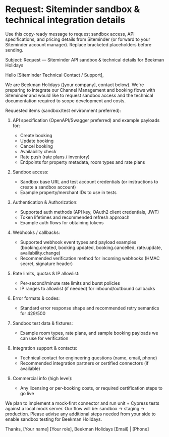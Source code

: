 # Request: Siteminder sandbox & technical integration details

Use this copy-ready message to request sandbox access, API specifications, and pricing details from Siteminder (or forward to your Siteminder account manager). Replace bracketed placeholders before sending.

Subject: Request — Siteminder API sandbox & technical details for Beekman Holidays

Hello [Siteminder Technical Contact / Support],

We are Beekman Holidays ([your company], contact below). We're preparing to integrate our Channel Management and booking flows with Siteminder and would like to request sandbox access and the technical documentation required to scope development and costs.

Requested items (sandbox/test environment preferred):

1) API specification (OpenAPI/Swagger preferred) and example payloads for:
   - Create booking
   - Update booking
   - Cancel booking
   - Availability check
   - Rate push (rate plans / inventory)
   - Endpoints for property metadata, room types and rate plans

2) Sandbox access:
   - Sandbox base URL and test account credentials (or instructions to create a sandbox account)
   - Example property/merchant IDs to use in tests

3) Authentication & Authorization:
   - Supported auth methods (API key, OAuth2 client credentials, JWT)
   - Token lifetimes and recommended refresh approach
   - Example auth flows for obtaining tokens

4) Webhooks / callbacks:
   - Supported webhook event types and payload examples (booking.created, booking.updated, booking.cancelled, rate.update, availability.change)
   - Recommended verification method for incoming webhooks (HMAC secret, signature header)

5) Rate limits, quotas & IP allowlist:
   - Per-second/minute rate limits and burst policies
   - IP ranges to allowlist (if needed) for inbound/outbound callbacks

6) Error formats & codes:
   - Standard error response shape and recommended retry semantics for 429/500

7) Sandbox test data & fixtures:
   - Example room types, rate plans, and sample booking payloads we can use for verification

8) Integration support & contacts:
   - Technical contact for engineering questions (name, email, phone)
   - Recommended integration partners or certified connectors (if available)

9) Commercial info (high level):
   - Any licensing or per-booking costs, or required certification steps to go live

We plan to implement a mock-first connector and run unit + Cypress tests against a local mock server. Our flow will be: sandbox -> staging -> production. Please advise any additional steps needed from your side to enable sandbox testing for Beekman Holidays.

Thanks,
[Your name]
[Your role], Beekman Holidays
[Email] | [Phone]
